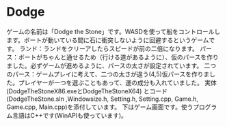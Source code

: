 # Dodge
ゲームの名前は「Dodge the Stone」です。WASDを使って船をコントロールします。ボートが動いている間に石に衝突しないように回避するというゲームです。
ランド：ランドをクリーアしたらスピードが前の二倍になります。
パース：ボートがちゃんと通せるため（行ける道があるように）、仮のパースを作りました。必ずゲームが進めるように、パースの太さが設定されています。
二つのパース：ゲームプレイに考えて、二つの太さが違う(4,5)仮パースを作りました。プレイヤーが一つを選ぶこともあって、運の成分も入れていました。
実体(DodgeTheStoneX86.exeとDodgeTheStoneX64)
とコード(DodgeTheStone.sln ,Windowsize.h, Setting.h, Setting.cpp, Game.h, Game.cpp, Main.cpp)を添付しています。
下はゲーム画面です。使うプログラム言語はC++です(WinAPIも使っています)。
